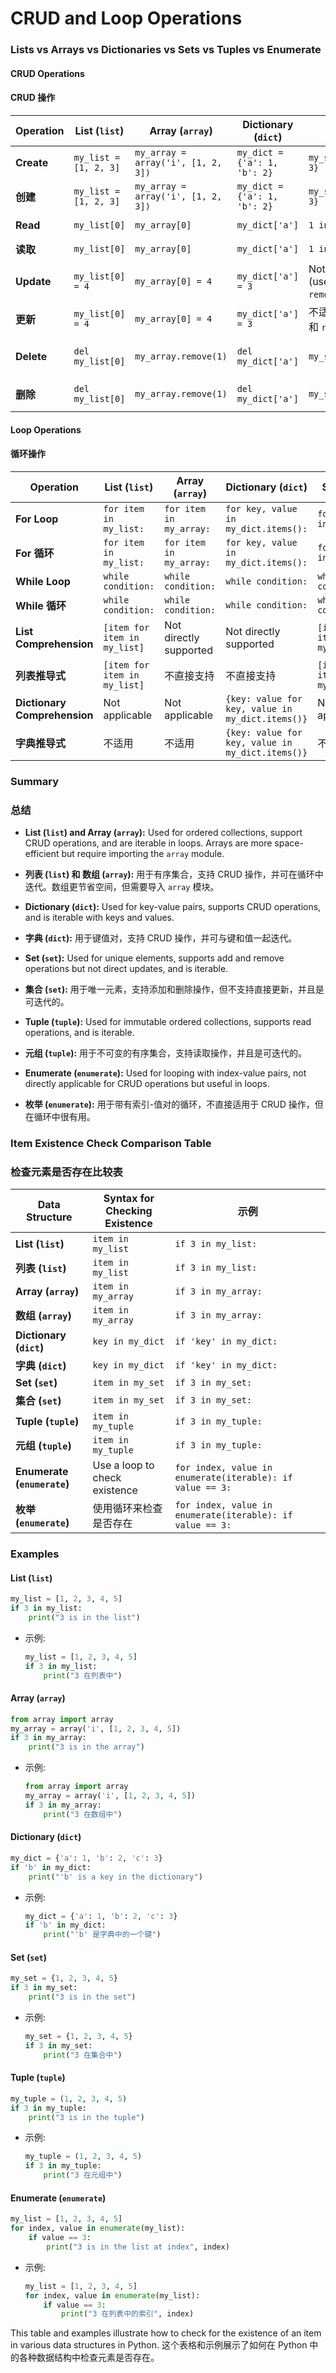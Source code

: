 # CRUD and Loop Operations

### Lists vs Arrays vs Dictionaries vs Sets vs Tuples vs Enumerate

#### CRUD Operations
#### CRUD 操作

| Operation          | List (`list`)                             | Array (`array`)                          | Dictionary (`dict`)                    | Set (`set`)                              | Tuple (`tuple`)                           | Enumerate (`enumerate`)                    |
|--------------------|-------------------------------------------|------------------------------------------|----------------------------------------|------------------------------------------|-------------------------------------------|-------------------------------------------|
| **Create**         | `my_list = [1, 2, 3]`                     | `my_array = array('i', [1, 2, 3])`       | `my_dict = {'a': 1, 'b': 2}`           | `my_set = {1, 2, 3}`                     | `my_tuple = (1, 2, 3)`                    | `enumerate(iterable)`                      |
| **创建**            | `my_list = [1, 2, 3]`                     | `my_array = array('i', [1, 2, 3])`       | `my_dict = {'a': 1, 'b': 2}`           | `my_set = {1, 2, 3}`                     | `my_tuple = (1, 2, 3)`                    | `enumerate(iterable)`                      |
| **Read**           | `my_list[0]`                              | `my_array[0]`                            | `my_dict['a']`                         | `1 in my_set`                            | `my_tuple[0]`                             | `for index, value in enumerate(iterable)`  |
| **读取**            | `my_list[0]`                              | `my_array[0]`                            | `my_dict['a']`                         | `1 in my_set`                            | `my_tuple[0]`                             | `for index, value in enumerate(iterable)`  |
| **Update**         | `my_list[0] = 4`                          | `my_array[0] = 4`                        | `my_dict['a'] = 3`                     | Not applicable (use `add` and `remove`)  | Not applicable (immutable)                | Not applicable                            |
| **更新**            | `my_list[0] = 4`                          | `my_array[0] = 4`                        | `my_dict['a'] = 3`                     | 不适用（使用 `add` 和 `remove`）            | 不适用（不可变）                           | 不适用                                     |
| **Delete**         | `del my_list[0]`                          | `my_array.remove(1)`                     | `del my_dict['a']`                     | `my_set.remove(1)`                       | Not applicable (immutable)                | Not applicable                            |
| **删除**            | `del my_list[0]`                          | `my_array.remove(1)`                     | `del my_dict['a']`                     | `my_set.remove(1)`                       | 不适用（不可变）                           | 不适用                                     |

#### Loop Operations
#### 循环操作

| Operation          | List (`list`)                             | Array (`array`)                          | Dictionary (`dict`)                    | Set (`set`)                              | Tuple (`tuple`)                           | Enumerate (`enumerate`)                    |
|--------------------|-------------------------------------------|------------------------------------------|----------------------------------------|------------------------------------------|-------------------------------------------|-------------------------------------------|
| **For Loop**       | `for item in my_list:`                    | `for item in my_array:`                  | `for key, value in my_dict.items():`   | `for item in my_set:`                    | `for item in my_tuple:`                   | `for index, value in enumerate(iterable):`|
| **For 循环**         | `for item in my_list:`                    | `for item in my_array:`                  | `for key, value in my_dict.items():`   | `for item in my_set:`                    | `for item in my_tuple:`                   | `for index, value in enumerate(iterable):`|
| **While Loop**     | `while condition:`                        | `while condition:`                      | `while condition:`                     | `while condition:`                       | `while condition:`                        | Not applicable                            |
| **While 循环**       | `while condition:`                        | `while condition:`                      | `while condition:`                     | `while condition:`                       | `while condition:`                        | 不适用                                     |
| **List Comprehension** | `[item for item in my_list]`              | Not directly supported                  | Not directly supported                 | `[item for item in my_set]`              | `[item for item in my_tuple]`             | Not applicable                            |
| **列表推导式**        | `[item for item in my_list]`              | 不直接支持                                | 不直接支持                               | `[item for item in my_set]`              | `[item for item in my_tuple]`             | 不适用                                     |
| **Dictionary Comprehension** | Not applicable                           | Not applicable                          | `{key: value for key, value in my_dict.items()}`| Not applicable                           | Not applicable                           | Not applicable                            |
| **字典推导式**       | 不适用                                     | 不适用                                    | `{key: value for key, value in my_dict.items()}`| 不适用                                    | 不适用                                    | 不适用                                     |

### Summary
### 总结

- **List (`list`) and Array (`array`):** Used for ordered collections, support CRUD operations, and are iterable in loops. Arrays are more space-efficient but require importing the `array` module.
- **列表 (`list`) 和 数组 (`array`):** 用于有序集合，支持 CRUD 操作，并可在循环中迭代。数组更节省空间，但需要导入 `array` 模块。

- **Dictionary (`dict`):** Used for key-value pairs, supports CRUD operations, and is iterable with keys and values.
- **字典 (`dict`):** 用于键值对，支持 CRUD 操作，并可与键和值一起迭代。

- **Set (`set`):** Used for unique elements, supports add and remove operations but not direct updates, and is iterable.
- **集合 (`set`):** 用于唯一元素，支持添加和删除操作，但不支持直接更新，并且是可迭代的。

- **Tuple (`tuple`):** Used for immutable ordered collections, supports read operations, and is iterable.
- **元组 (`tuple`):** 用于不可变的有序集合，支持读取操作，并且是可迭代的。

- **Enumerate (`enumerate`):** Used for looping with index-value pairs, not directly applicable for CRUD operations but useful in loops.
- **枚举 (`enumerate`):** 用于带有索引-值对的循环，不直接适用于 CRUD 操作，但在循环中很有用。

### Item Existence Check Comparison Table
### 检查元素是否存在比较表

| Data Structure    | Syntax for Checking Existence          | 示例                                      |
|-------------------|-----------------------------------------|-------------------------------------------|
| **List (`list`)** | `item in my_list`                       | `if 3 in my_list:`                        |
| **列表 (`list`)**   | `item in my_list`                       | `if 3 in my_list:`                        |
| **Array (`array`)**| `item in my_array`                      | `if 3 in my_array:`                       |
| **数组 (`array`)**  | `item in my_array`                      | `if 3 in my_array:`                       |
| **Dictionary (`dict`)** | `key in my_dict`                    | `if 'key' in my_dict:`                    |
| **字典 (`dict`)**   | `key in my_dict`                        | `if 'key' in my_dict:`                    |
| **Set (`set`)**    | `item in my_set`                        | `if 3 in my_set:`                         |
| **集合 (`set`)**    | `item in my_set`                        | `if 3 in my_set:`                         |
| **Tuple (`tuple`)**| `item in my_tuple`                      | `if 3 in my_tuple:`                       |
| **元组 (`tuple`)**  | `item in my_tuple`                      | `if 3 in my_tuple:`                       |
| **Enumerate (`enumerate`)** | Use a loop to check existence    | `for index, value in enumerate(iterable): if value == 3:`|
| **枚举 (`enumerate`)** | 使用循环来检查是否存在                    | `for index, value in enumerate(iterable): if value == 3:` |

### Examples

#### List (`list`)
```python
my_list = [1, 2, 3, 4, 5]
if 3 in my_list:
    print("3 is in the list")
```
- 示例:
  ```python
  my_list = [1, 2, 3, 4, 5]
  if 3 in my_list:
      print("3 在列表中")
  ```

#### Array (`array`)
```python
from array import array
my_array = array('i', [1, 2, 3, 4, 5])
if 3 in my_array:
    print("3 is in the array")
```
- 示例:
  ```python
  from array import array
  my_array = array('i', [1, 2, 3, 4, 5])
  if 3 in my_array:
      print("3 在数组中")
  ```

#### Dictionary (`dict`)
```python
my_dict = {'a': 1, 'b': 2, 'c': 3}
if 'b' in my_dict:
    print("'b' is a key in the dictionary")
```
- 示例:
  ```python
  my_dict = {'a': 1, 'b': 2, 'c': 3}
  if 'b' in my_dict:
      print("'b' 是字典中的一个键")
  ```

#### Set (`set`)
```python
my_set = {1, 2, 3, 4, 5}
if 3 in my_set:
    print("3 is in the set")
```
- 示例:
  ```python
  my_set = {1, 2, 3, 4, 5}
  if 3 in my_set:
      print("3 在集合中")
  ```

#### Tuple (`tuple`)
```python
my_tuple = (1, 2, 3, 4, 5)
if 3 in my_tuple:
    print("3 is in the tuple")
```
- 示例:
  ```python
  my_tuple = (1, 2, 3, 4, 5)
  if 3 in my_tuple:
      print("3 在元组中")
  ```

#### Enumerate (`enumerate`)
```python
my_list = [1, 2, 3, 4, 5]
for index, value in enumerate(my_list):
    if value == 3:
        print("3 is in the list at index", index)
```
- 示例:
  ```python
  my_list = [1, 2, 3, 4, 5]
  for index, value in enumerate(my_list):
      if value == 3:
          print("3 在列表中的索引", index)
  ```

This table and examples illustrate how to check for the existence of an item in various data structures in Python.
这个表格和示例展示了如何在 Python 中的各种数据结构中检查元素是否存在。
